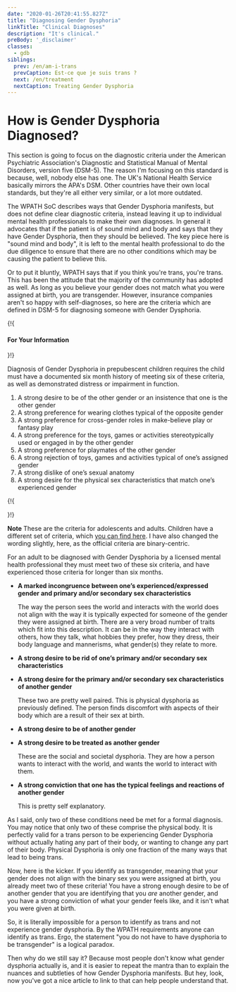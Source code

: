 ```yaml
---
date: "2020-01-26T20:41:55.827Z"
title: "Diagnosing Gender Dysphoria"
linkTitle: "Clinical Diagnoses"
description: "It's clinical."
preBody: '_disclaimer'
classes:
  - gdb
siblings:
  prev: /en/am-i-trans
  prevCaption: Est-ce que je suis trans ?
  next: /en/treatment
  nextCaption: Treating Gender Dysphoria
---
```


# How is Gender Dysphoria Diagnosed?

This section is going to focus on the diagnostic criteria under the American Psychiatric Association's Diagnostic and Statistical Manual of Mental Disorders, version five (DSM-5). The reason I'm focusing on this standard is because, well, nobody else has one. The UK's National Health Service basically mirrors the APA's DSM. Other countries have their own local standards, but they're all either very similar, or a lot more outdated.

The WPATH SoC describes ways that Gender Dysphoria manifests, but does not define clear diagnostic criteria, instead leaving it up to individual mental health professionals to make their own diagnoses. In general it advocates that if the patient is of sound mind and body and says that they have Gender Dysphoria, then they should be believed. The key piece here is "sound mind and body", it is left to the mental health professional to do the due diligence to ensure that there are no other conditions which may be causing the patient to believe this.

Or to put it bluntly, WPATH says that if you think you're trans, you're trans. This has been the attitude that the majority of the community has adopted as well. As long as you believe your gender does not match what you were assigned at birth, you are transgender. However, insurance companies aren't so happy with self-diagnoses, so here are the criteria which are defined in DSM-5 for diagnosing someone with Gender Dysphoria.

{!{ <div class="gutter d-md-block d-sm-none"><div class="card"><div class="card-body"><h4 class="card-title">For Your Information</h4> }!}

Diagnosis of Gender Dysphoria in prepubescent children requires the child must have a documented six month history of meeting six of these criteria, as well as demonstrated distress or impairment in function.

1. A strong desire to be of the other gender or an insistence that one is the other gender
2. A strong preference for wearing clothes typical of the opposite gender
3. A strong preference for cross-gender roles in make-believe play or fantasy play
4. A strong preference for the toys, games or activities stereotypically used or engaged in by the other gender
5. A strong preference for playmates of the other gender
6. A strong rejection of toys, games and activities typical of one’s assigned gender
7. A strong dislike of one’s sexual anatomy
8. A strong desire for the physical sex characteristics that match one’s experienced gender

{!{ </div></div></div> }!}

**Note** These are the criteria for adolescents and adults. Children have a different set of criteria, which [you can find here](https://www.psychiatry.org/patients-families/gender-dysphoria/what-is-gender-dysphoria). I have also changed the wording slightly, here, as the official criteria are binary-centric.

For an adult to be diagnosed with Gender Dysphoria by a licensed mental health professional they must meet two of these six criteria, and have experienced those criteria for longer than six months.

- **A marked incongruence between one’s experienced/expressed gender and primary and/or secondary sex characteristics**

  The way the person sees the world and interacts with the world does not align with the way it is typically expected for someone of the gender they were assigned at birth. There are a very broad number of traits which fit into this description. It can be in the way they interact with others, how they talk, what hobbies they prefer, how they dress, their body language and mannerisms, what gender(s) they relate to more.

- **A strong desire to be rid of one’s primary and/or secondary sex characteristics**
- **A strong desire for the primary and/or secondary sex characteristics of another gender**
  
  These two are pretty well paired. This is physical dysphoria as previously defined. The person finds discomfort with aspects of their body which are a result of their sex at birth.

- **A strong desire to be of another gender**
- **A strong desire to be treated as another gender**

  These are the social and societal dysphoria. They are how a person wants to interact with the world, and wants the world to interact with them.

- **A strong conviction that one has the typical feelings and reactions of another gender**

  This is pretty self explanatory.

As I said, only two of these conditions need be met for a formal diagnosis. You may notice that only two of these comprise the physical body. It is perfectly valid for a trans person to be experiencing Gender Dysphoria without actually hating any part of their body, or wanting to change any part of their body. Physical Dysphoria is only one fraction of the many ways that lead to being trans.

Now, here is the kicker. If you identify as transgender, meaning that your gender does not align with the binary sex you were assigned at birth, you already meet two of these criteria! You have a strong enough desire to be of another gender that you are identifying that you *are* another gender, and you have a strong conviction of what your gender feels like, and it isn't what you were given at birth.

So, it is literally impossible for a person to identify as trans and not experience gender dysphoria. By the WPATH requirements anyone can identify as trans. Ergo, the statement "you do not have to have dysphoria to be transgender" is a logical paradox.

Then why do we still say it? Because most people don't know what gender dysphoria actually is, and it is easier to repeat the mantra than to explain the nuances and subtleties of how Gender Dysphoria manifests. But hey, look, now you've got a nice article to link to that can help people understand that.
